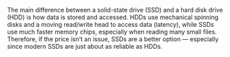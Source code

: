 The main difference between a solid-state drive (SSD) and a hard disk drive (HDD) is how data is stored and accessed. HDDs use mechanical spinning disks and a moving read/write head to access data (latency), while SSDs use much faster memory chips, especially when reading many small files. Therefore, if the price isn’t an issue, SSDs are a better option — especially since modern SSDs are just about as reliable as HDDs.